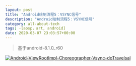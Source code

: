 ```yaml
---
layout: post
title: "Android绘制流程5：VSYNC信号"
description: "Android绘制流程5：VSYNC信号"
category: all-about-tech
tags: -[aosp，art, android]
date: 2020-03-07 23:03:57+00:00
---
```


> 基于android-8.1.0_r60

[![Android-ViewRootImpl-Choreographer-Vsync-doTravelsal](https://j.mp/2TqFf3s)](https://j.mp/2VM8dMP)